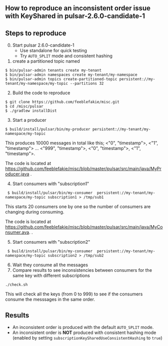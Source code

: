 ## How to reproduce an inconsistent order issue with KeyShared in pulsar-2.6.0-candidate-1

## Steps to reproduce

0. Start pulsar 2.6.0-candidate-1
   - Use standalone for quick testing
   - Try `AUTO_SPLIT` mode and consistent hashing
1. create a partitioned topic named
```
$ bin/pulsar-admin tenants create my-tenant
$ bin/pulsar-admin namespaces create my-tenant/my-namespace
$ bin/pulsar-admin topics create-partitioned-topic persistent://my-tenant/my-namespace/my-topic --partitions 32
```
2. Build the code to reproduce
```
$ git clone https://github.com/feeblefakie/misc.git
$ cd /misc/pulsar
$ ./gradlew installDist
```
3. Start a producer
```
$ build/install/pulsar/bin/my-producer persistent://my-tenant/my-namespace/my-topic
```
This produces 10000 messages in total like this; <"0", "timestamp">, <"1", "timestamp"> ... <"999", "timestamp">, <"0", "timestamp">, <"1", "timestamp">.

The code is located at https://github.com/feeblefakie/misc/blob/master/pulsar/src/main/java/MyProducer.java
.

4. Start consumers with "subscription1"
```
 $ build/install/pulsar/bin/my-consumer  persistent://my-tenant/my-namespace/my-topic subscription1 > /tmp/sub1
 ```
This starts 20 consumers one by one so the number of consumers are changing during consuming.

The code is located at https://github.com/feeblefakie/misc/blob/master/pulsar/src/main/java/MyConsumer.ava.
.

5. Start consumers with "subscription2"
```
 $ build/install/pulsar/bin/my-consumer  persistent://my-tenant/my-namespace/my-topic subscription2 > /tmp/sub2
```
6. Wait they consume all the messages
7. Compare results to see inconsistencies between consumers for the same key with different subscriptions
```
./check.sh
```
This will check all the keys (from 0 to 999) to see if the consumers consume the messsages in the same order.

## Results

- An inconsistent order is produced with the default `AUTO_SPLIT` mode.
- An inconsistent order is **NOT** produced with consistent hashing mode (enabled by setting `subscriptionKeySharedUseConsistentHashing` to `true`)
